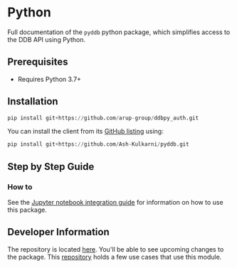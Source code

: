 # Python

Full documentation of the `pyddb` python package, which simplifies access to the DDB API using Python.

## Prerequisites

- Requires Python 3.7+

## Installation

```python
pip install git+https://github.com/arup-group/ddbpy_auth.git
```

You can install the client from its [GitHub listing](https://github.com/arup-group/pyddb) using:

```python
pip install git+https://github.com/Ash-Kulkarni/pyddb.git
```

## Step by Step Guide

### How to

See the [Jupyter notebook integration guide](https://dev.ddb.arup.com/integrations/jupyter-notebooks) for information on how to use this package.

## Developer Information

The repository is located [here](https://github.com/Ash-Kulkarni/pyddb.git). You'll be able to see upcoming changes to the package.
This [repository](https://github.com/arup-group/pyddb-projects) holds a few use cases that use this module.
